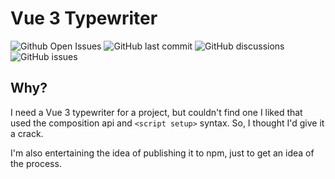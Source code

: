 # Vue 3 Typewriter

![Github Open Issues](https://img.shields.io/github/issues/CaffeinatedSystems/vue-3-typewriter?label=Open%20Issues&style=plastic)
![GitHub last commit](https://img.shields.io/github/last-commit/CaffeinatedSystems/vue-3-typewriter?style=plastic)
![GitHub discussions](https://img.shields.io/github/discussions/CaffeinatedSystems/vue-3-typewriter?color=blue&label=Discussions&style=plastic)
![GitHub issues](https://img.shields.io/github/issues-raw/CaffeinatedSystems/vue-3-typewriter?color=red&label=Open%20Issues&style=flat-square)

## Why? 
I need a Vue 3 typewriter for a project, but couldn't find one I liked that used the composition api and `<script setup>` syntax. So, I thought I'd give it a crack.

I'm also entertaining the idea of publishing it to npm, just to get an idea of the process.


